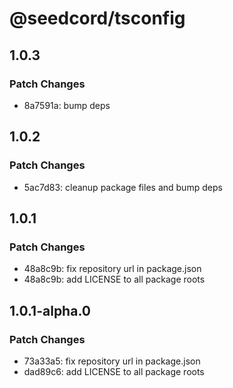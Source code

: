 # @seedcord/tsconfig

## 1.0.3

### Patch Changes

- 8a7591a: bump deps

## 1.0.2

### Patch Changes

- 5ac7d83: cleanup package files and bump deps

## 1.0.1

### Patch Changes

- 48a8c9b: fix repository url in package.json
- 48a8c9b: add LICENSE to all package roots

## 1.0.1-alpha.0

### Patch Changes

- 73a33a5: fix repository url in package.json
- dad89c6: add LICENSE to all package roots
